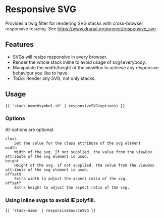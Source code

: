 # Responsive SVG

Provides a twig filter for rendering SVG stacks with cross-browser responsive resizing.
See https://www.drupal.org/project/responsive_svg

## Features

- SVGs will resize responsive in every browser.
- Render the whole stack inline to avoid usage of svg4everybody.
- Manipulate the width/height of the viewBox to achieve any responsive behaviour you like to have.
- *ToDo:* Render any SVG, not only stacks.

## Usage

```
{{ 'stack-name#symbol-id' | responsiveSVG(options) }}
```

### Options

All options are optional.

```
class
    Set the value for the class attribute of the svg element
width
    Width of the svg. If not supplied, the value from the viewBox attribute of the svg element is used.
height
    Height of the svg. If not supplied, the value from the viewBox attribute of the svg element is used.
offsetX
    Extra width to adjust the aspect ratio of the svg.
offsetY
    Extra height to adjust the aspect ratio of the svg.

```

### Using inline svgs to avoid IE polyfill.

`{{ 'stack-name' | responsiveSourceSVG }}`


